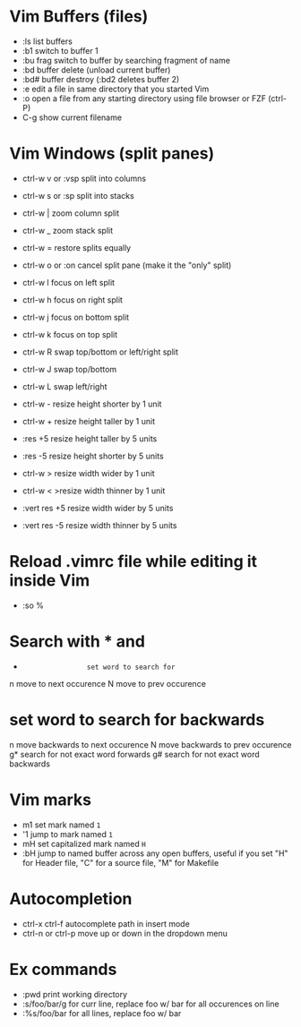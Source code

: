 # Vim Buffers (files)
  * :ls       list buffers
  * :b1       switch to buffer 1
  * :bu frag  switch to buffer by searching fragment of name
  * :bd       buffer delete (unload current buffer)
  * :bd#      buffer destroy (:bd2 deletes buffer 2)
  * :e        edit a file in same directory that you started Vim
  * :o        open a file from any starting directory using file browser or FZF (ctrl-P)
  * C-g       show current filename

# Vim Windows (split panes)
  * ctrl-w v or :vsp    split into columns
  * ctrl-w s or :sp     split into stacks
  * ctrl-w |            zoom column split
  * ctrl-w _            zoom stack split
  * ctrl-w =            restore splits equally
  * ctrl-w o or :on     cancel split pane (make it the "only" split)

  * ctrl-w l            focus on left split
  * ctrl-w h            focus on right split
  * ctrl-w j            focus on bottom split
  * ctrl-w k            focus on top split

  * ctrl-w R            swap top/bottom or left/right split
  * ctrl-w J            swap top/bottom
  * ctrl-w L            swap left/right

  * ctrl-w -            resize height shorter by 1 unit
  * ctrl-w +            resize height taller by 1 unit
  * :res +5             resize height taller by 5 units
  * :res -5             resize height shorter by 5 units

  * ctrl-w >            resize width wider by 1 unit
  * ctrl-w <            >resize width thinner by 1 unit
  * :vert res +5        resize width wider by 5 units
  * :vert res -5        resize width thinner by 5 units

# Reload .vimrc file while editing it inside Vim
  * :so %

# Search with * and #
  *                     set word to search for
  n                     move to next occurence
  N                     move to prev occurence
  #                     set word to search for backwards
  n                     move backwards to next occurence
  N                     move backwards to prev occurence
  g*                    search for not exact word forwards
  g#                    search for not exact word backwards

# Vim marks
  * m1                  set mark named `1`
  * '1                  jump to mark named `1`
  * mH                  set capitalized mark named `H`
  * :bH                 jump to named buffer across any open buffers,
                        useful if you set "H" for Header file, "C" for
                        a source file, "M" for Makefile

# Autocompletion
  * ctrl-x ctrl-f       autocomplete path in insert mode
  * ctrl-n or ctrl-p    move up or down in the dropdown menu

# Ex commands
  * :pwd                print working directory
  * :s/foo/bar/g        for curr line, replace foo w/ bar for all occurences on line
  * :%s/foo/bar         for all lines, replace foo w/ bar

